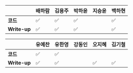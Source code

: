 |              | 배하람             | 김용주             | 박하윤             | 지승윤 | 백하현 |
| ------------ | ------------------ | ------------------ | ------------------ | ------ | ------ |
| **코드**     | :white_check_mark: | :white_check_mark: | :white_check_mark: |        |:white_check_mark:|
| **Write-up** | :white_check_mark: | :white_check_mark: | :white_check_mark: |        |:white_check_mark:|

|              | 유예찬 | 유한영 | 강동인 | 오지혜 | 김기철 |
| ------------ | ------ | ------ | ------ | ------ | ------ |
| **코드**     |:white_check_mark:|:white_check_mark:|        |        |        |
| **Write-up** |:white_check_mark:|:white_check_mark:|        |    :white_check_mark:    |  :white_check_mark:      |

